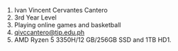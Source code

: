 1. Ivan Vincent Cervantes Cantero
2. 3rd Year Level
3. Playing online games and basketball
4. qivccantero@tip.edu.ph
5. AMD Ryzen 5 3350H/12 GB/256GB SSD and 1TB HD1.
